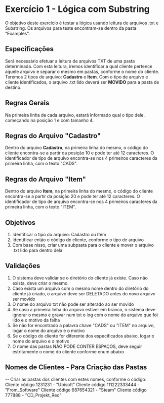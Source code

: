 # Exercício 1 - Lógica com Substring

O objetivo deste exercício é testar a lógica usando leitura de arquivos .txt e Substring. Os arquivos para teste encontram-se dentro da pasta "Examples".

## Especificações

Será necessário efetuar a leitura de arquivos TXT de uma pasta determinada. Com esta leitura, iremos identificar a qual cliente pertence aquele arquivo e separar o mesmo em pastas, conforme o nome do cliente. Teremos 2 tipos de arquivo: **Cadastro** e **Item**. Com o tipo de arquivo e cliente identificados, o arquivo .txt lido deverá ser **MOVIDO** para a pasta de destino.

## Regras Gerais

Na primeira linha de cada arquivo, estará informado qual o tipo dele, começando na posição 1 e com tamanho 4.

## Regras do Arquivo "Cadastro"

Dentro do arquivo **Cadastro**, na primeira linha do mesmo, o código do cliente encontra-se a partir da posição 10 e pode ter até 12 caracteres. O identificador de tipo de arquivo encontra-se nos 4 primeiros caracteres da primeira linha, com o texto "CADS".

## Regras do Arquivo "Item"

Dentro do arquivo **Item**, na primeira linha do mesmo, o código do cliente encontra-se a partir da posição 20 e pode ter até 12 caracteres. O identificador de tipo de arquivo encontra-se nos 4 primeiros caracteres da primeira linha, com o texto "ITEM".

## Objetivos

1. Identificar o tipo do arquivo: Cadastro ou Item
2. Identificar então o código do cliente, conforme o tipo de arquivo
3. Com base nisso, criar uma subpasta para o cliente e mover o arquivo .txt lido para dentro dela

## Validações

1. O sistema deve validar se o diretório do cliente já existe. Caso não exista, deve criar o mesmo.
2. Caso exista um arquivo com o mesmo nome dentro do diretório do cliente já criado, o arquivo deve ser DELETADO antes do novo arquivo ser movido
3. O nome do arquivo txt não pode ser alterado ao ser movido
4. Se caso a primeira linha do arquivo estiver em branco, o sistema deve ignorar o mesmo e gravar num txt o log com o nome do arquivo que foi lido e o motivo da falha
5. Se não for encontrado a palavra chave "CADS" ou "ITEM" no arquivo, logar o nome do arquivo e o motivo
6. Se o código do cliente for diferente dos especificados abaixo, logar o nome do arquivo e o motivo
7. O nome das pastas NÃO PODE CONTER ESPAÇOS, deve seguir estritamente o nome do cliente conforme enum abaixo

## Nomes de Clientes - Para Criação das Pastas

-- Criar as pastas dos clientes com estes nomes, conforme o código:
Cliente código 1231231 - "Ubisoft"
Cliente código 111222333444 - "From_Software"
Cliente código 987654321 - "Steam"
Cliente código 777888 - "CD_Projekt_Red"
